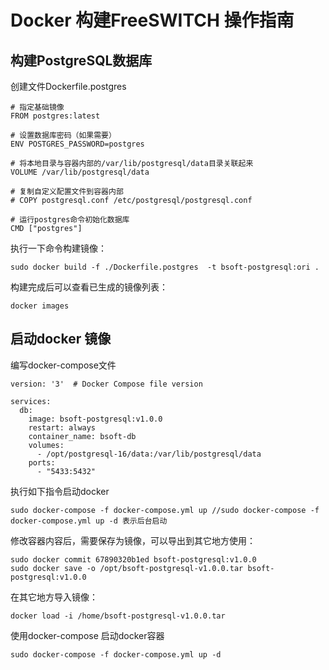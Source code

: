 # Docker 构建FreeSWITCH 操作指南
## 构建PostgreSQL数据库
创建文件Dockerfile.postgres
```
# 指定基础镜像
FROM postgres:latest
 
# 设置数据库密码（如果需要）
ENV POSTGRES_PASSWORD=postgres
 
# 将本地目录与容器内部的/var/lib/postgresql/data目录关联起来
VOLUME /var/lib/postgresql/data
 
# 复制自定义配置文件到容器内部
# COPY postgresql.conf /etc/postgresql/postgresql.conf
 
# 运行postgres命令初始化数据库
CMD ["postgres"]
```
执行一下命令构建镜像：
```
sudo docker build -f ./Dockerfile.postgres  -t bsoft-postgresql:ori .
```
构建完成后可以查看已生成的镜像列表：
```
docker images
```
## 启动docker 镜像
编写docker-compose文件
```
version: '3'  # Docker Compose file version

services:
  db:
    image: bsoft-postgresql:v1.0.0
    restart: always
    container_name: bsoft-db
    volumes:
      - /opt/postgresql-16/data:/var/lib/postgresql/data
    ports:
      - "5433:5432"

```
执行如下指令启动docker
```
sudo docker-compose -f docker-compose.yml up //sudo docker-compose -f docker-compose.yml up -d 表示后台启动
```
修改容器内容后，需要保存为镜像，可以导出到其它地方使用：
```
sudo docker commit 67890320b1ed bsoft-postgresql:v1.0.0
sudo docker save -o /opt/bsoft-postgresql-v1.0.0.tar bsoft-postgresql:v1.0.0
```
在其它地方导入镜像：
```
docker load -i /home/bsoft-postgresql-v1.0.0.tar
```
使用docker-compose 启动docker容器
```
sudo docker-compose -f docker-compose.yml up -d
```
